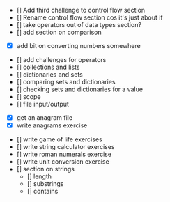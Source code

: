 

- [] Add third challenge to control flow section
- [] Rename control flow section cos it's just about if
- [] take operators out of data types section?
- [] add section on comparison
- [x] add bit on converting numbers somewhere
- [] add challenges for operators
- [] collections and lists
- [] dictionaries and sets
- [] comparing sets and dictionaries
- [] checking sets and dictionaries for a value
- [] scope
- [] file input/output
- [x] get an anagram file
- [x] write anagrams exercise
- [] write game of life exercises
- [] write string calculator exercises
- [] write roman numerals exercise
- [] write unit conversion exercise
- [] section on strings
  - [] length
  - [] substrings
  - [] contains
